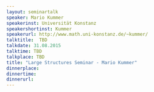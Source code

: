 ```yaml
---
layout: seminartalk
speaker: Mario Kummer
speakerinst: Universität Konstanz 
speakershortinst: Kummer
speakerurl: http://www.math.uni-konstanz.de/~kummer/
talktitle:  TBD
talkdate: 31.08.2015
talktime: TBD
talkplace: TBD
title: "Large Structures Seminar - Mario Kummer"
dinnerplace: 
dinnertime: 
dinnerurl: 
---
```

